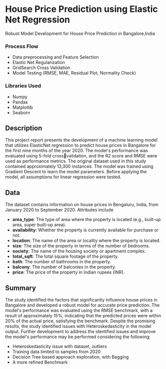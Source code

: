 # House Price Prediction using Elastic Net Regression

Robust Model Development for House Price Prediction in Bangalore,India

### Process Flow
- Data preprocessing and Feature Selection
- Elastic Net Regularization 
- GridSearch Cross Validation
- Model Testing (RMSE, MAE, Residual Plot, Normality Check)

### Libraries Used
- Numpy
- Pandas
- Matplotlib
- Seaborn

Description
---
This project report presents the development of a machine learning model that utilizes ElasticNet regression to predict house prices in Bangalore for the first nine months of the year 2020. The model's performance was evaluated using 5-fold crossvalidation, and the R2 score and RMSE were used as performance metrics. The original dataset used in this study contained approximately 13,300 instances. The model was trained using Gradient Descent to learn the model parameters. Before applying the model, all assumptions for linear regression were tested.

Data
---
The dataset contains information on house prices in Bengaluru, India, from January 2020 to September 2020. 
Attributes include
- **area_type**: The type of area where the property is located (e.g., built-up area, super built-up area).
- **availability**: Whether the property is currently available for purchase or not.
- **location**: The name of the area or locality where the property is located.
- **size**: The size of the property in terms of the number of bedrooms.
- **society**: The name of the housing society or apartment complex.
- **total_sqft**: The total square footage of the property.
- **bath**: The number of bathrooms in the property.
- **balcony**: The number of balconies in the property.
- **price**: The price of the property in Indian rupees (INR). 

Summary
---
The study identified the factors that significantly influence house prices in Bangalore and developed a robust model for accurate price prediction. The model's performance was evaluated using the RMSE benchmark, with a result of approximately 15%, indicating that the predicted prices were within 20% of the actual price, satisfying the benchmark. Despite the promising results, the study identified issues with Heteroskedasticity in the model output. Further development to address the identified issues and improve the model's performance may be performed considering the following:
- Heteroskedasticity issue with dataset, outliers
- Training data limited to samples from 2020
- Decision Tree based approach exploration, with Bagging
- A more refined Benchmark
